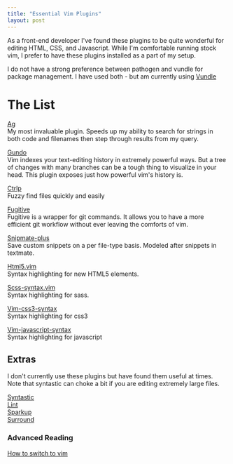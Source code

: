 ```yaml
---
title: "Essential Vim Plugins"
layout: post
---
```


As a front-end developer I've found these plugins to be quite wonderful for editing HTML, CSS, and Javascript. While
I'm comfortable running stock vim, I prefer to have these plugins installed as a part of my setup.

I do not have a strong preference between pathogen and vundle for package management.
I have used both - but am currently using
[Vundle](https://github.com/gmarik/Vundle.vim "Vundle - vim package manager")

# The List

[Ag](https://github.com/rking/ag.vim "Ag.vim - Plugin for the silver searcher") <br>
My most invaluable plugin. Speeds up my ability to search for strings in both code and filenames then
step through results from my query. 

[Gundo](https://github.com/sjl/gundo.vim/ "Gundo - Visualize your history")<br>
Vim indexes your text-editing history in extremely powerful ways. 
But a tree of changes with many branches can be a tough thing to visualize in your head.
This plugin exposes just how powerful vim's history is.

[Ctrlp](https://github.com/kien/ctrlp.vim/ "ctrlp - fuzzy finder")<br>
Fuzzy find files quickly and easily

[Fugitive](https://github.com/tpope/vim-fugitive "Fugitive - a Git wrapper for Vim")<br>
Fugitive is a wrapper for git commands. It allows you to have a more efficient git workflow
without ever leaving the comforts of vim.

[Snipmate-plus](https://github.com/garbas/vim-snipmate "Snippets for Vim")<br>
Save custom snippets on a per file-type basis. Modeled after snippets in textmate.

[Html5.vim](https://github.com/othree/html5.vim "Syntax highlighting for html5")<br>
Syntax highlighting for new HTML5 elements.

[Scss-syntax.vim](https://github.com/cakebaker/scss-syntax.vim)<br>
Syntax highlighting for sass.

[Vim-css3-syntax](https://github.com/hail2u/vim-css3-syntax)<br>
Syntax highlighting for css3

[Vim-javascript-syntax](https://github.com/jelera/vim-javascript-syntax)<br>
Syntax highlighting for javascript


## Extras

I don't currently use these plugins but have found them useful at times.
Note that syntastic can choke a bit if you are editing extremely large files. 

[Syntastic](https://github.com/scrooloose/syntastic "Syntastic")<br>
[Lint](https://github.com/joestelmach/lint.vim "Lint")<br>
[Sparkup](https://github.com/rstacruz/sparkup "Sparkup")<br>
[Surround](https://github.com/tpope/vim-surround "Surround")<br>

### Advanced Reading 
[How to switch to vim](http://www.naildrivin5.com/blog/2013/04/24/how-to-switch-to-vim.html "How to switch to vim - Dave Copeland")

